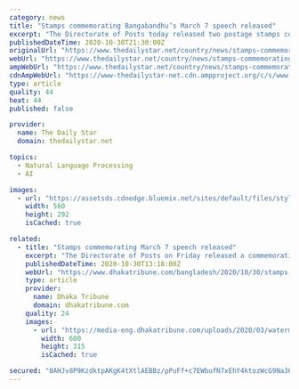 ```yaml
---
category: news
title: "Stamps commemorating Bangabandhu’s March 7 speech released"
excerpt: "The Directorate of Posts today released two postage stamps commemorating the recognition of the historic March 7 speech of Bangabandhu Sheikh Mujibur Rahman as part of the world’s documentary heritage by United Nations Educational,"
publishedDateTime: 2020-10-30T21:30:00Z
originalUrl: "https://www.thedailystar.net/country/news/stamps-commemorating-bangabandhus-march-7-speech-released-1986793"
webUrl: "https://www.thedailystar.net/country/news/stamps-commemorating-bangabandhus-march-7-speech-released-1986793"
ampWebUrl: "https://www.thedailystar.net/country/news/stamps-commemorating-bangabandhus-march-7-speech-released-1986793?amp"
cdnAmpWebUrl: "https://www-thedailystar-net.cdn.ampproject.org/c/s/www.thedailystar.net/country/news/stamps-commemorating-bangabandhus-march-7-speech-released-1986793?amp"
type: article
quality: 44
heat: 44
published: false

provider:
  name: The Daily Star
  domain: thedailystar.net

topics:
  - Natural Language Processing
  - AI

images:
  - url: "https://assetsds.cdnedge.bluemix.net/sites/default/files/styles/social_share/public/feature/images/bangabandhu.jpeg?itok=RC3_fxxP"
    width: 560
    height: 292
    isCached: true

related:
  - title: "Stamps commemorating March 7 speech released"
    excerpt: "The Directorate of Posts on Friday released a commemorative postage stamp commemorating the recognition of the historic 7th March Speech of Bangabandhu Sheikh Mujibur Rahman as part of the world’s documentary heritage by United Nations Educational,"
    publishedDateTime: 2020-10-30T13:18:00Z
    webUrl: "https://www.dhakatribune.com/bangladesh/2020/10/30/stamps-commemorating-march-7-speech-released"
    type: article
    provider:
      name: Dhaka Tribune
      domain: dhakatribune.com
    quality: 24
    images:
      - url: "https://media-eng.dhakatribune.com/uploads/2020/03/watermarked/348403/1604063819647whatsapp-image-2020-03-26-at-10-31-05-am-1585198210449.jpeg"
        width: 600
        height: 315
        isCached: true

secured: "0AHJv8P9KzdktpAKgK4tXtlAEBBz/pPuFf+c7EWbufN7xEhY4ktozWcG9Na36DIGmE1Nq3XBV9kJ8A93DeRHWc83btv1HRyZcRZdgGALZGsHzw52hV879OoWk/czPLR7A0B8gEGGbjcMsBqaO8wyF8VZiP+MWHfjiPz0AUPoDegvZuSU9+ekJC/mk4KruuUlgjoVJUMtcd7xpncEOi/6neW6xRNMqHQVXrDprbVCgLV+Dqcbw8UFu93aONcHLc09TK5F5a2r2q5J9+X95wSY1FAY+8AUD7rJvhWYXUOTnG821mcjAldkO9oCBnNrnybDnIjpw/sRSLSKtY7z57PSmk0FaXY98vHJJGrYalFpK5s=;PjW8SrGv+S7ZBv7HRnTaVw=="
---
```


